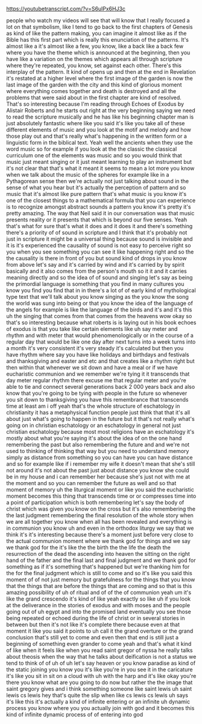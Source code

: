 https://youtubetranscript.com/?v=S6ulPx6HJ3c

 people who watch my videos will see that will know that I really focused a lot on that symbolism, like I tend to go back to the first chapters of Genesis as kind of like the pattern making, you can imagine it almost like as if the Bible has this first part which is really this enunciation of the patterns. It's almost like a it's almost like a few, you know, like a back like a back few where you have the theme which is announced at the beginning, then you have like a variation on the themes which appears all through scripture where they're repeated, you know, set against each other. There's this interplay of the pattern. It kind of opens up and then at the end in Revelation it's restated at a higher level where the first image of the garden is now the last image of the garden with the city and this kind of glorious moment where everything comes together and death is destroyed and all the problems that were said about in the first chapter are kind of resolved. That's so interesting because I'm reading through Echoes of Exodus by Alistair Roberts and he starts out right at the very beginning saying we need to read the scripture musically and he has like his beginning chapter man is just absolutely fantastic where like you said it's like you take all of these different elements of music and you look at the motif and melody and how those play out and that's really what's happening in the written form or a linguistic form in the biblical text. Yeah well the ancients when they use the word music so for example if you look at the the classic the classical curriculum one of the elements was music and so you would think that music just meant singing or it just meant learning to play an instrument but it's not clear that that's what it meant it seems to mean a lot more you know when we talk about the music of the spheres for example like in a Pythagorean sense then we're actually not just talking about sound in the sense of what you hear but it's actually the perception of pattern and so music that it's almost like pure pattern that's what music is you know it's one of the closest things to a mathematical formula that you can experience is to recognize amongst abstract sounds a pattern you know it's pretty it's pretty amazing. The way that Neil said it in our conversation was that music presents reality or it presents that which is beyond our five senses. Yeah that's what for sure that's what it does and it does it and there's something there's a priority of of sound in scripture and I think that it's probably not just in scripture it might be a universal thing because sound is invisible and it is it's experienced the causality of sound is not easy to perceive right so you when you see something you can see it like happening right and so the the causality is there in front of you but sound kind of drops in you know from above let's say and it's carried by wind and it's carried by by spirit basically and it also comes from the person's mouth so it it and it carries meaning directly and so the idea of of sound and singing let's say as being the primordial language is something that you find in many cultures you know you find you find that in in there's a lot of of early kind of mythological type text that we'll talk about you know singing as the you know the song the world was sung into being or that you know the idea of the language of the angels for example is like the language of the birds and it's and it's this uh the singing that comes from that comes from the heavens wow okay so that's so interesting because what roberts is is laying out in his book echoes of exodus is that you take like certain elements like uh say meter and rhythm and with meter that would phenomenologically or in the course of a regular day that would be like one day after next turns into a week turns into a month it's very consistent it's very steady it's calculated but then you have rhythm where say you have like holidays and birthdays and festivals and thanksgiving and easter and etc and that creates like a rhythm right but then within that whenever we sit down and have a meal or if we have eucharistic communion and we remember we're tying it it transcends that day meter regular rhythm there excuse me that regular meter and you're able to tie and connect several generations back 2 000 years back and also know that you're going to be tying with people in the future so whenever you sit down to thanksgiving you have this remembrance that transcends time at least am i off yeah that's the whole structure of eschatology in christianity it has a metaphysical function people just think that that it's all about just what's going to happen in the future but it that's not really what's going on in christian eschatology or an eschatology in general not just christian eschatology because most most religions have an eschatology it's mostly about what you're saying it's about the idea of on the one hand remembering the past but also remembering the future and and we're not used to thinking of thinking that way but you need to understand memory simply as distance from something so you can have you can have distance and so for example like if i remember my wife it doesn't mean that she's still not around it's not about the past just about distance you know she could be in my house and i can remember her because she's just not with me at the moment and so you can remember the future as well and so that moment of memory uh the liturgical moment or like you said the eucharistic moment becomes this thing that transcends time or or compresses time into a point of participation which is both remembering let's say the body of christ which was given you know on the cross but it's also remembering the the last judgment remembering the final resolution of the whole story when we are all together you know when all has been revealed and everything is in communion you know uh and even in the orthodox liturgy we say that we think it's it's interesting because there's a moment just before very close to the actual communion moment where we thank god for things and we say we thank god for the it's like the the birth the the life the death the resurrection of the dead the ascending into heaven the sitting on the right hand of the father and the final last and final judgment and we thank god for something as if it's something that's happened but we're thanking him for the for the final judgment which is still to come and so it's like you said this moment of of not just memory but gratefulness for the things that you know that the things that are before the things that are coming and so that is this amazing possibility of uh of ritual and of of the of communion yeah um it's like the grand crescendo it's kind of like yeah exactly so like uh if you look at the deliverance in the stories of exodus and with moses and the people going out of uh egypt and into the promised land eventually you see those being repeated or echoed during the life of christ or in several stories in between but then it's not like it's complete there because even at that moment it like you said it points to uh call it the grand overture or the grand conclusion that's still yet to come and even then that end is still just a beginning of something even grander to come yeah and that's what it kind of like when it feels like when you read saint gregor of nyssa he really talks about theosis when the way that he talks about deification is not a status we tend to think of of uh of uh let's say heaven or you know paradise as kind of the static joining you know you it's like you're in you see it in the caricature it's like you sit in sit on a cloud with uh with the harp and it's like okay you're there you know what are you going to do now but rather the the image that saint gregory gives and i think something someone like saint lewis uh saint lewis cs lewis hey that's quite the slip when like cs lewis cs lewis uh says it's like this it's actually a kind of infinite entering or an infinite uh dynamic process you know where you you actually join with god and it becomes this kind of infinite dynamic process of of entering into god